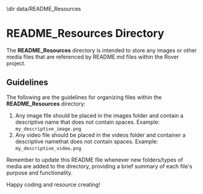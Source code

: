 \dir data/README_Resources

# README_Resources Directory

The **README_Resources** directory is intended to store any images or other media files that are referenced by README.md files within the Rover project.

## Guidelines

The following are the guidelines for organizing files within the **README_Resources** directory:

1. Any image file should be placed in the images folder and contain a descriptive name that does not contain spaces. Example: `my_descriptive_image.png`
2. Any video file should be placed in the videos folder and container a descriptive namethat does not contain spaces. Example: `my_descriptive_video.png` 

Remember to update this README file whenever new folders/types of media are added to the directory, providing a brief summary of each file's purpose and functionality.

Happy coding and resource creating!